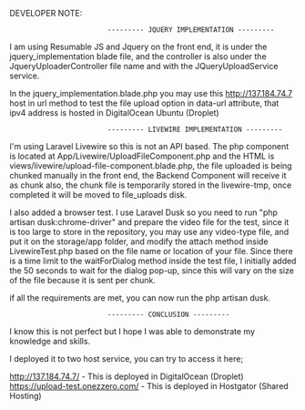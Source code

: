DEVELOPER NOTE:

							--------- JQUERY IMPLEMENTATION ---------
I am using Resumable JS and Jquery on the front end, it is under the jquery_implementation blade file, and the controller is also under the JqueryUploaderController file name and with the JQueryUploadService service. 

In the jquery_implementation.blade.php you may use this http://137.184.74.7 host in url method to test the file upload option in data-url attribute, that ipv4 address is hosted in DigitalOcean Ubuntu (Droplet)

							--------- LIVEWIRE IMPLEMENTATION ---------
I'm using Laravel Livewire so this is not an API based. The php component is located at App/Livewire/UploadFileComponent.php and the HTML is views/livewire/upload-file-component.blade.php, the file uploaded is being chunked manually in the front end, the Backend Component will receive it as chunk also, the chunk file is temporarily stored in the livewire-tmp, once completed it will be moved to file_uploads disk.

I also added a browser test. I use Laravel Dusk so you need to run "php artisan dusk:chrome-driver" and prepare the video file for the test, since it is too large to store in the repository, you may use any video-type file, and put it on the storage/app folder, and modify the attach method inside LivewireTest.php based on the file name or location of your file. Since there is a time limit to the waitForDialog method inside the test file, I initially added the 50 seconds to wait for the dialog pop-up, since this will vary on the size of the file because it is sent per chunk.

if all the requirements are met, you can now run the php artisan dusk.

							--------- CONCLUSION ---------
I know this is not perfect but I hope I was able to demonstrate my knowledge and skills.

I deployed it to two host service, you can try to access it here;

http://137.184.74.7/ - This is deployed in DigitalOcean (Droplet)
https://upload-test.onezzero.com/ - This is deployed in Hostgator (Shared Hosting)
